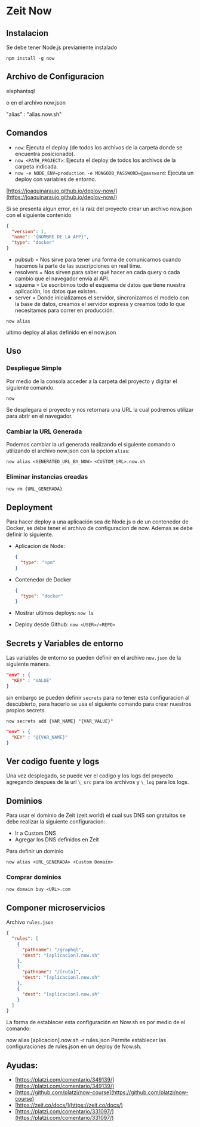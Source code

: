 # Zeit Now

## Instalacion

Se debe tener Node.js previamente instalado

```
npm install -g now
```

## Archivo de Configuracion

elephantsql

o en el archivo now.json

"alias" : "alias.now.sh"

## Comandos

- `now`: Ejecuta el deploy (de todos los archivos de la carpeta donde se encuentra posicionado).
- `now <PATH_PROJECT>`: Ejecuta el deploy de todos los archivos de la carpeta indicada.
- `now -e NODE_ENV=production -e MONGODB_PASSWORD=@password`: Ejecuta un deploy con variables de entorno.

[https://joaquinaraujo.github.io/deploy-now/](https://joaquinaraujo.github.io/deploy-now/)

Si se presenta algun error, en la raiz del proyecto crear un archivo now.json con el siguiente contenido

```json
{
  "version": 1,
  "name": "{NOMBRE DE LA APP}",
  "type": "docker"
}
```

- pubsub = Nos sirve para tener una forma de comunicarnos cuando hacemos la parte de las suscripciones en real time.
- resolvers = Nos sirven para saber qué hacer en cada query o cada cambio que el navegador envía al API.
- squema = Le escribimos todo el esquema de datos que tiene nuestra aplicación, los datos que existen.
- server = Donde inicializamos el servidor, sincronizamos el modelo con la base de datos, creamos el servidor express y creamos todo lo que necesitamos para correr en producción.

```
now alias
```

ultimo deploy al alias definido en el now.json

## Uso

### Despliegue Simple

Por medio de la consola acceder a la carpeta del proyecto y digitar el siguiente comando.

```
now
```

Se desplegara el proyecto y nos retornara una URL la cual podremos utilizar para abrir en el navegador.

### Cambiar la URL Generada

Podemos cambiar la url generada realizando el siguiente comando o utilizando el archivo now.json con la opcion `alias`:

```
now alias <GENERATED_URL_BY_NOW> <CUSTOM_URL>.now.sh
```

### Eliminar instancias creadas

```
now rm {URL_GENERADA}
```

## Deployment

Para hacer deploy a una aplicación sea de Node.js o de un contenedor de Docker, se debe tener el archivo de configuracion de now. Ademas se debe definir lo siguiente.

- Aplicacion de Node:
  ```json
  {
    "type": "npm"
  }
  ```

- Contenedor de Docker
  ```json
  {
    "type": "docker"
  }
  ```

- Mostrar ultimos deploys: `now ls`
- Deploy desde Github: `now <USER>/<REPO>`

## Secrets y Variables de entorno

Las variables de entorno se pueden definir en el archivo `now.json` de la siguiente manera.

```json
"env" : {
  "KEY" : "VALUE"
}
```

sin embargo se pueden definir `secrets` para no tener esta configuracion al descubierto, para hacerlo se usa el siguiente comando para crear nuestros propios secrets.

```
now secrets add {VAR_NAME} "{VAR_VALUE}"
```

```json
"env" : {
  "KEY" : "@{VAR_NAME}"
}
```

## Ver codigo fuente y logs

Una vez desplegado, se puede ver el codigo y los logs del proyecto agregando despues de la url `\_src` para los archivos y `\_log` para los logs.

## Dominios

Para usar el dominio de Zeit (zeit.world) el cual sus DNS son gratuitos se debe realizar la siguiente configuracion:

- Ir a Custom DNS
- Agregar los DNS definidos en Zeit

Para definir un dominio

```
now alias <URL_GENERADA> <Custom Domain>
```

### Comprar dominios

```
now domain buy <URL>.com
```

## Componer microservicios

Archivo `rules.json`

```json
{
  "rules": [
    {
      "pathname": "/graphql",
      "dest": "[aplicacion].now.sh"
    },
    {
      "pathname": "/[ruta]",
      "dest": "[aplicacion].now.sh"
    },
    {
      "dest": "[aplicacion].now.sh"
    }
  ]
}
```

La forma de establecer esta configuración en Now.sh es por medio de el comando:

now alias [aplicacion].now.sh -r rules.json Permite establecer las configuraciones de rules.json en un deploy de Now.sh.

## Ayudas:

- [https://platzi.com/comentario/349139/](https://platzi.com/comentario/349139/)
- [https://github.com/platzi/now-course](https://github.com/platzi/now-course)
- [https://zeit.co/docs/](https://zeit.co/docs/)
- [https://platzi.com/comentario/331097/](https://platzi.com/comentario/331097/)